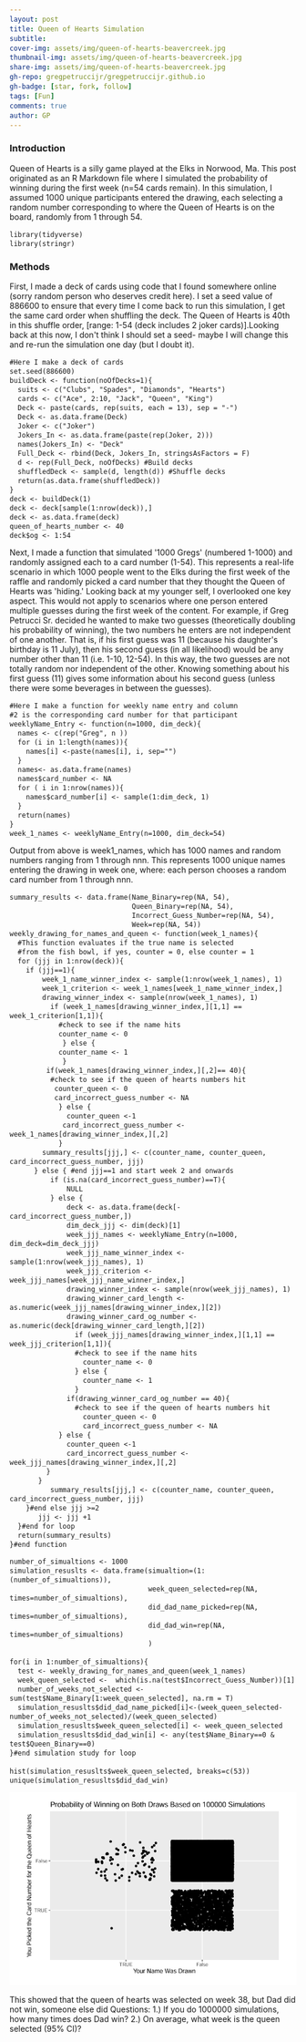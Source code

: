 ```yaml
---
layout: post
title: Queen of Hearts Simulation
subtitle: 
cover-img: assets/img/queen-of-hearts-beavercreek.jpg
thumbnail-img: assets/img/queen-of-hearts-beavercreek.jpg
share-img: assets/img/queen-of-hearts-beavercreek.jpg
gh-repo: gregpetruccijr/gregpetruccijr.github.io
gh-badge: [star, fork, follow]
tags: [Fun]
comments: true
author: GP
---
```



### Introduction
Queen of Hearts is a silly game played at the Elks in Norwood, Ma. This post originated as an R Markdown file where I simulated the probability of winning during the first week (n=54 cards remain). In this simulation, I assumed 1000 unique participants entered the drawing, each selecting a random number corresponding to where the Queen of Hearts is on the board, randomly from 1 through 54. 

```{r, Required R packages}
library(tidyverse)
library(stringr)
```
### Methods

First, I made a deck of cards using code that I found somewhere online (sorry random person who deserves credit here).
I set a seed value of 886600 to ensure that every time I come back to run this simulation, I get the same card order when shuffling the deck. The Queen of Hearts is 40th in this shuffle order, [range: 1-54 (deck includes 2 joker cards)].Looking back at this now, I don't think I should set a seed- maybe I will change this and re-run the simulation one day (but I doubt it). 

```{r, Making the deck of cards}
#Here I make a deck of cards
set.seed(886600) 
buildDeck <- function(noOfDecks=1){
  suits <- c("Clubs", "Spades", "Diamonds", "Hearts")
  cards <- c("Ace", 2:10, "Jack", "Queen", "King")
  Deck <- paste(cards, rep(suits, each = 13), sep = "-")
  Deck <- as.data.frame(Deck)
  Joker <- c("Joker")
  Jokers_In <- as.data.frame(paste(rep(Joker, 2)))
  names(Jokers_In) <- "Deck"
  Full_Deck <- rbind(Deck, Jokers_In, stringsAsFactors = F)
  d <- rep(Full_Deck, noOfDecks) #Build decks
  shuffledDeck <- sample(d, length(d)) #Shuffle decks
  return(as.data.frame(shuffledDeck))
}
deck <- buildDeck(1)
deck <- deck[sample(1:nrow(deck)),]
deck <- as.data.frame(deck)
queen_of_hearts_number <- 40
deck$og <- 1:54
```
Next, I made a function that simulated '1000 Gregs' (numbered 1-1000) and randomly assigned each to a card number (1-54). 
This represents a real-life scenario in which 1000 people went to the Elks during the first week of the raffle and randomly picked a card number that they thought the Queen of Hearts was 'hiding.'
Looking back at my younger self, I overlooked one key aspect. This would not apply to scenarios where one person entered multiple guesses during the first week of the content. 
For example, if Greg Petrucci Sr. decided he wanted to make two guesses (theoretically doubling his probability of winning), the two numbers he enters are not independent of one another. That is, if his first guess was 11 (because his daughter's birthday is 11 July), then his second guess (in all likelihood) would be any number other than 11 (i.e. 1-10, 12-54). In this way, the two guesses are not totally random nor independent of the other. Knowing something about his first guess (11) gives some information about his second guess (unless there were some beverages in between the guesses). 
```{r, Function for Making the weekly name entry and their respective card number}
#Here I make a function for weekly name entry and column 
#2 is the corresponding card number for that participant
weeklyName_Entry <- function(n=1000, dim_deck){
  names <- c(rep("Greg", n ))
  for (i in 1:length(names)){
    names[i] <-paste(names[i], i, sep="") 
  }
  names<- as.data.frame(names)
  names$card_number <- NA
  for ( i in 1:nrow(names)){
    names$card_number[i] <- sample(1:dim_deck, 1)
  }
  return(names)  
}
week_1_names <- weeklyName_Entry(n=1000, dim_deck=54)
```
Output from above is week1_names, which has 1000 names and random numbers ranging from 1 through nnn.
This represents 1000 unique names entering the drawing in week one, where:
each person chooses a random card number from 1 through nnn.

```{r, Function for testing if the randomly sampled name is same as the criterion name}
summary_results <- data.frame(Name_Binary=rep(NA, 54),
                              Queen_Binary=rep(NA, 54), 
                              Incorrect_Guess_Number=rep(NA, 54),
                              Week=rep(NA, 54))
weekly_drawing_for_names_and_queen <- function(week_1_names){ 
  #This function evaluates if the true name is selected
  #from the fish bowl, if yes, counter = 0, else counter = 1
  for (jjj in 1:nrow(deck)){ 
    if (jjj==1){
        week_1_name_winner_index <- sample(1:nrow(week_1_names), 1)
        week_1_criterion <- week_1_names[week_1_name_winner_index,]
        drawing_winner_index <- sample(nrow(week_1_names), 1)
          if (week_1_names[drawing_winner_index,][1,1] == week_1_criterion[1,1]){
            #check to see if the name hits
            counter_name <- 0
             } else {
            counter_name <- 1
             }
         if(week_1_names[drawing_winner_index,][,2]== 40){
          #check to see if the queen of hearts numbers hit
           counter_queen <- 0
           card_incorrect_guess_number <- NA
            } else {
              counter_queen <-1
             card_incorrect_guess_number <- week_1_names[drawing_winner_index,][,2]
            }
        summary_results[jjj,] <- c(counter_name, counter_queen, card_incorrect_guess_number, jjj)
      } else { #end jjj==1 and start week 2 and onwards
          if (is.na(card_incorrect_guess_number)==T){ 
              NULL
          } else {
              deck <- as.data.frame(deck[-card_incorrect_guess_number,]) 
              dim_deck_jjj <- dim(deck)[1]
              week_jjj_names <- weeklyName_Entry(n=1000, dim_deck=dim_deck_jjj)
              week_jjj_name_winner_index <- sample(1:nrow(week_jjj_names), 1)
              week_jjj_criterion <- week_jjj_names[week_jjj_name_winner_index,]
              drawing_winner_index <- sample(nrow(week_jjj_names), 1)
              drawing_winner_card_length <- as.numeric(week_jjj_names[drawing_winner_index,][2])
              drawing_winner_card_og_number <- as.numeric(deck[drawing_winner_card_length,][2])
                if (week_jjj_names[drawing_winner_index,][1,1] == week_jjj_criterion[1,1]){ 
                #check to see if the name hits
                  counter_name <- 0 
                } else { 
                  counter_name <- 1 
                }
              if(drawing_winner_card_og_number == 40){ 
                #check to see if the queen of hearts numbers hit 
                  counter_queen <- 0 
                  card_incorrect_guess_number <- NA 
            } else { 
              counter_queen <-1 
              card_incorrect_guess_number <- week_jjj_names[drawing_winner_index,][,2] 
         }
       }
          summary_results[jjj,] <- c(counter_name, counter_queen, card_incorrect_guess_number, jjj)
    }#end else jjj >=2
       jjj <- jjj +1
  }#end for loop
  return(summary_results)
}#end function  
```

```{r, Do simulation studies}
number_of_simualtions <- 1000
simulation_resuslts <- data.frame(simualtion=(1:(number_of_simualtions)), 
                                  week_queen_selected=rep(NA, times=number_of_simualtions),
                                  did_dad_name_picked=rep(NA, times=number_of_simualtions),
                                  did_dad_win=rep(NA, times=number_of_simualtions)
                                  )

for(i in 1:number_of_simualtions){
  test <- weekly_drawing_for_names_and_queen(week_1_names) 
  week_queen_selected <-  which(is.na(test$Incorrect_Guess_Number))[1]
  number_of_weeks_not_selected <- sum(test$Name_Binary[1:week_queen_selected], na.rm = T)
  simulation_resuslts$did_dad_name_picked[i]<-(week_queen_selected-number_of_weeks_not_selected)/(week_queen_selected)
  simulation_resuslts$week_queen_selected[i] <- week_queen_selected
  simulation_resuslts$did_dad_win[i] <- any(test$Name_Binary==0 & test$Queen_Binary==0)
}#end simulation study for loop

hist(simulation_resuslts$week_queen_selected, breaks=c(53))
unique(simulation_resuslts$did_dad_win)
```

![](assets/img/QoHResultsFig.png)

This showed that the queen of hearts was selected on week 38, but Dad did not win, someone else did
Questions:
1.) If you do 1000000 simulations, how many times does Dad win? 
2.) On average, what week is the queen selected (95% CI)?

